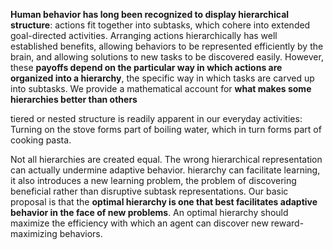 __Human behavior has long been recognized to display hierarchical structure__: actions fit together into subtasks, which cohere into extended goal-directed activities. Arranging actions hierarchically has well established benefits, allowing behaviors to be represented efficiently by the brain, and allowing solutions to new tasks to be discovered easily. However, these __payoffs depend on the particular way in which actions are organized into a hierarchy__, the specific way in which tasks are carved up into subtasks. We provide a mathematical account for __what makes some hierarchies better than others__

tiered or nested structure is readily apparent in our everyday activities: Turning on the stove forms part of boiling water, which in turn forms part of cooking pasta. 

Not all hierarchies are created equal. The wrong hierarchical representation can actually undermine adaptive behavior.  hierarchy can facilitate learning, it also introduces a new learning problem, the problem of discovering beneficial rather than disruptive subtask representations. Our basic proposal is that the __optimal hierarchy is one that best facilitates adaptive behavior in the face of new problems__. An optimal hierarchy should maximize the efficiency with which an agent can discover new reward-maximizing behaviors. 
